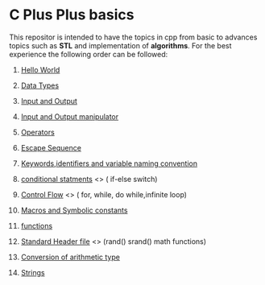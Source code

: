 
# C Plus Plus basics
This repositor is intended to have the topics in cpp from basic to advances topics such as **STL** and implementation of **algorithms**.  For the best experience the following order can be followed:

 1. [Hello World](basics/helloworld.cpp)
 2. [Data Types](basics/datatypes.cpp)
 3. [Input and Output](basics/inputoutput.cpp)
 4. [Input and Output manipulator](basics/manipulator.cpp)
 5. [Operators](basics/operators.cpp)
 6. [Escape Sequence](basics/escape.cpp)
 7. [Keywords,identifiers and variable naming convention](basics/naming.md)
 9. [conditional statments](conditional/conditional.md)
        <> ( if-else switch)
 10. [Control Flow]()
         <> ( for, while, do while,infinite loop)
11. [Macros and Symbolic constants]()
12. [functions]()

 8. [Standard Header file]() 
        <> (rand() srand() math functions)

13. [Conversion of arithmetic type]()
14. [Strings]()
